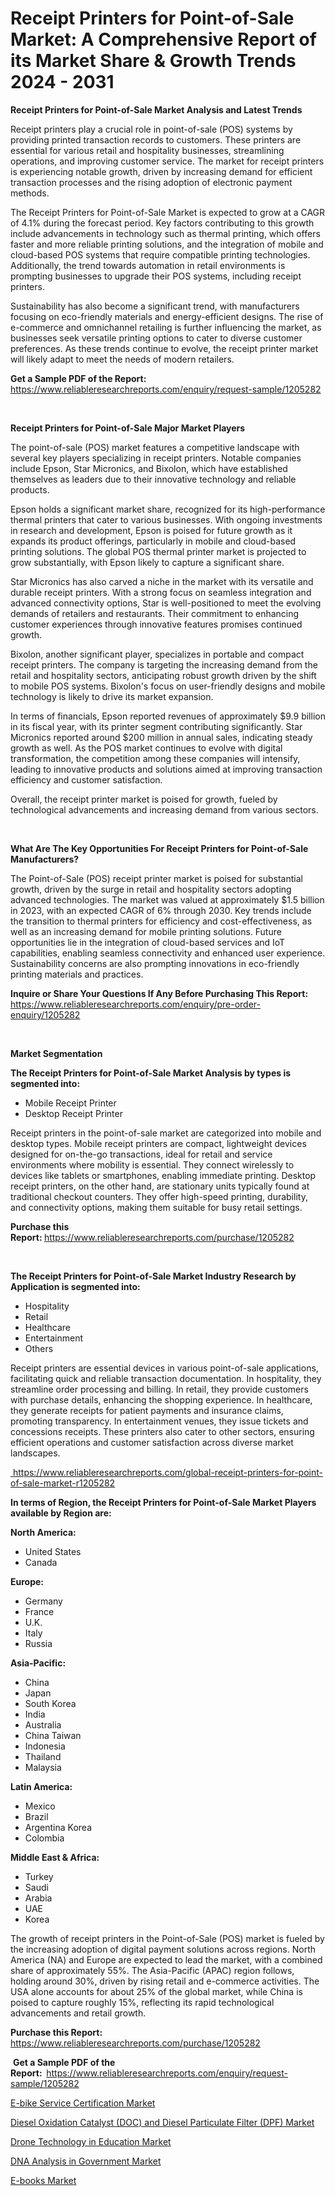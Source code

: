 <p><h1>Receipt Printers for Point-of-Sale Market: A Comprehensive Report of its Market Share & Growth Trends 2024 - 2031</h1></p><p><strong>Receipt Printers for Point-of-Sale Market Analysis and Latest Trends</strong></p>
<p><p>Receipt printers play a crucial role in point-of-sale (POS) systems by providing printed transaction records to customers. These printers are essential for various retail and hospitality businesses, streamlining operations, and improving customer service. The market for receipt printers is experiencing notable growth, driven by increasing demand for efficient transaction processes and the rising adoption of electronic payment methods.</p><p>The Receipt Printers for Point-of-Sale Market is expected to grow at a CAGR of 4.1% during the forecast period. Key factors contributing to this growth include advancements in technology such as thermal printing, which offers faster and more reliable printing solutions, and the integration of mobile and cloud-based POS systems that require compatible printing technologies. Additionally, the trend towards automation in retail environments is prompting businesses to upgrade their POS systems, including receipt printers.</p><p>Sustainability has also become a significant trend, with manufacturers focusing on eco-friendly materials and energy-efficient designs. The rise of e-commerce and omnichannel retailing is further influencing the market, as businesses seek versatile printing options to cater to diverse customer preferences. As these trends continue to evolve, the receipt printer market will likely adapt to meet the needs of modern retailers.</p></p>
<p><strong>Get a Sample PDF of the Report:&nbsp;</strong> <a href="https://www.reliableresearchreports.com/enquiry/request-sample/1205282?utm_campaign=1477&utm_medium=2&utm_source=Github&utm_content=ia&utm_term=16102024&utm_id=receipt-printers-for-point-of-sale">https://www.reliableresearchreports.com/enquiry/request-sample/1205282</a></p>
<p>&nbsp;</p>
<p><strong>Receipt Printers for Point-of-Sale Major Market Players</strong></p>
<p><p>The point-of-sale (POS) market features a competitive landscape with several key players specializing in receipt printers. Notable companies include Epson, Star Micronics, and Bixolon, which have established themselves as leaders due to their innovative technology and reliable products.</p><p>Epson holds a significant market share, recognized for its high-performance thermal printers that cater to various businesses. With ongoing investments in research and development, Epson is poised for future growth as it expands its product offerings, particularly in mobile and cloud-based printing solutions. The global POS thermal printer market is projected to grow substantially, with Epson likely to capture a significant share.</p><p>Star Micronics has also carved a niche in the market with its versatile and durable receipt printers. With a strong focus on seamless integration and advanced connectivity options, Star is well-positioned to meet the evolving demands of retailers and restaurants. Their commitment to enhancing customer experiences through innovative features promises continued growth.</p><p>Bixolon, another significant player, specializes in portable and compact receipt printers. The company is targeting the increasing demand from the retail and hospitality sectors, anticipating robust growth driven by the shift to mobile POS systems. Bixolon's focus on user-friendly designs and mobile technology is likely to drive its market expansion.</p><p>In terms of financials, Epson reported revenues of approximately $9.9 billion in its fiscal year, with its printer segment contributing significantly. Star Micronics reported around $200 million in annual sales, indicating steady growth as well. As the POS market continues to evolve with digital transformation, the competition among these companies will intensify, leading to innovative products and solutions aimed at improving transaction efficiency and customer satisfaction. </p><p>Overall, the receipt printer market is poised for growth, fueled by technological advancements and increasing demand from various sectors.</p></p>
<p>&nbsp;</p>
<p><strong>What Are The Key Opportunities For Receipt Printers for Point-of-Sale Manufacturers?</strong></p>
<p><p>The Point-of-Sale (POS) receipt printer market is poised for substantial growth, driven by the surge in retail and hospitality sectors adopting advanced technologies. The market was valued at approximately $1.5 billion in 2023, with an expected CAGR of 6% through 2030. Key trends include the transition to thermal printers for efficiency and cost-effectiveness, as well as an increasing demand for mobile printing solutions. Future opportunities lie in the integration of cloud-based services and IoT capabilities, enabling seamless connectivity and enhanced user experience. Sustainability concerns are also prompting innovations in eco-friendly printing materials and practices.</p></p>
<p><strong>Inquire or Share Your Questions If Any Before Purchasing This Report:</strong> <a href="https://www.reliableresearchreports.com/enquiry/pre-order-enquiry/1205282?utm_campaign=1477&utm_medium=2&utm_source=Github&utm_content=ia&utm_term=16102024&utm_id=receipt-printers-for-point-of-sale">https://www.reliableresearchreports.com/enquiry/pre-order-enquiry/1205282</a></p>
<p>&nbsp;</p>
<p><strong>Market Segmentation</strong></p>
<p><strong>The Receipt Printers for Point-of-Sale Market Analysis by types is segmented into:</strong></p>
<p><ul><li>Mobile Receipt Printer</li><li>Desktop Receipt Printer</li></ul></p>
<p><p>Receipt printers in the point-of-sale market are categorized into mobile and desktop types. Mobile receipt printers are compact, lightweight devices designed for on-the-go transactions, ideal for retail and service environments where mobility is essential. They connect wirelessly to devices like tablets or smartphones, enabling immediate printing. Desktop receipt printers, on the other hand, are stationary units typically found at traditional checkout counters. They offer high-speed printing, durability, and connectivity options, making them suitable for busy retail settings.</p></p>
<p><strong>Purchase this Report:&nbsp;</strong><a href="https://www.reliableresearchreports.com/purchase/1205282?utm_campaign=1477&utm_medium=2&utm_source=Github&utm_content=ia&utm_term=16102024&utm_id=receipt-printers-for-point-of-sale">https://www.reliableresearchreports.com/purchase/1205282</a></p>
<p>&nbsp;</p>
<p><strong>The Receipt Printers for Point-of-Sale Market Industry Research by Application is segmented into:</strong></p>
<p><ul><li>Hospitality</li><li>Retail</li><li>Healthcare</li><li>Entertainment</li><li>Others</li></ul></p>
<p><p>Receipt printers are essential devices in various point-of-sale applications, facilitating quick and reliable transaction documentation. In hospitality, they streamline order processing and billing. In retail, they provide customers with purchase details, enhancing the shopping experience. In healthcare, they generate receipts for patient payments and insurance claims, promoting transparency. In entertainment venues, they issue tickets and concessions receipts. These printers also cater to other sectors, ensuring efficient operations and customer satisfaction across diverse market landscapes.</p></p>
<p><a href="https://www.reliableresearchreports.com/global-receipt-printers-for-point-of-sale-market-r1205282?utm_campaign=1477&utm_medium=2&utm_source=Github&utm_content=ia&utm_term=16102024&utm_id=receipt-printers-for-point-of-sale">&nbsp;https://www.reliableresearchreports.com/global-receipt-printers-for-point-of-sale-market-r1205282</a></p>
<p><strong>In terms of Region, the Receipt Printers for Point-of-Sale Market Players available by Region are:</strong></p>
<p>
    <p> <strong> North America: </strong>
        <ul>
            <li>United States</li>
            <li>Canada</li>
        </ul>
        </p> 
    <p> <strong> Europe: </strong>
        <ul>
            <li>Germany</li>
            <li>France</li>
            <li>U.K.</li>
            <li>Italy</li>
            <li>Russia</li>
        </ul>
        </p> 
    <p> <strong> Asia-Pacific: </strong>
        <ul>
            <li>China</li>
            <li>Japan</li>
            <li>South Korea</li>
            <li>India</li>
            <li>Australia</li>
            <li>China Taiwan</li>
            <li>Indonesia</li>
            <li>Thailand</li>
            <li>Malaysia</li>
        </ul>
        </p> 
    <p> <strong> Latin America: </strong>
        <ul>
            <li>Mexico</li>
            <li>Brazil</li>
            <li>Argentina Korea</li>
            <li>Colombia</li>
        </ul>
        </p> 
    <p> <strong> Middle East & Africa: </strong>
        <ul>
            <li>Turkey</li>
            <li>Saudi</li>
            <li>Arabia</li>
            <li>UAE</li>
            <li>Korea</li>
        </ul>
    </p>
    </p>
<p><p>The growth of receipt printers in the Point-of-Sale (POS) market is fueled by the increasing adoption of digital payment solutions across regions. North America (NA) and Europe are expected to lead the market, with a combined share of approximately 55%. The Asia-Pacific (APAC) region follows, holding around 30%, driven by rising retail and e-commerce activities. The USA alone accounts for about 25% of the global market, while China is poised to capture roughly 15%, reflecting its rapid technological advancements and retail growth.</p></p>
<p><strong>Purchase this Report: </strong><a href="https://www.reliableresearchreports.com/purchase/1205282?utm_campaign=1477&utm_medium=2&utm_source=Github&utm_content=ia&utm_term=16102024&utm_id=receipt-printers-for-point-of-sale">https://www.reliableresearchreports.com/purchase/1205282</a></p>
<p>&nbsp;<strong>Get a Sample PDF of the Report:&nbsp;&nbsp;</strong><a href="https://www.reliableresearchreports.com/enquiry/request-sample/1205282?utm_campaign=1477&utm_medium=2&utm_source=Github&utm_content=ia&utm_term=16102024&utm_id=receipt-printers-for-point-of-sale">https://www.reliableresearchreports.com/enquiry/request-sample/1205282</a></p>
<p><strong></strong></p>
<p><p><a href="https://www.linkedin.com/pulse/market-leaders-laggards-global-e-bike-service-certification-xotff?trk=public_post_embed_feed-article-content&utm_campaign=1477&utm_medium=2&utm_source=Github&utm_content=ia&utm_term=16102024&utm_id=receipt-printers-for-point-of-sale">E-bike Service Certification Market</a></p><p><a href="https://www.linkedin.com/pulse/influencing-factors-diesel-oxidation-catalyst-doc-particulate-uhtxf?trk=public_post_embed_feed-article-content&utm_campaign=1477&utm_medium=2&utm_source=Github&utm_content=ia&utm_term=16102024&utm_id=receipt-printers-for-point-of-sale">Diesel Oxidation Catalyst (DOC) and Diesel Particulate Filter (DPF) Market</a></p><p><a href="https://www.linkedin.com/pulse/drone-technology-education-industry-forecast-market-shifts-rsrhf?trk=public_post_embed_feed-article-content&utm_campaign=1477&utm_medium=2&utm_source=Github&utm_content=ia&utm_term=16102024&utm_id=receipt-printers-for-point-of-sale">Drone Technology in Education Market</a></p><p><a href="https://www.linkedin.com/pulse/global-dna-analysis-government-market-trends-innovations-xwehf?trk=public_post_embed_feed-article-content&utm_campaign=1477&utm_medium=2&utm_source=Github&utm_content=ia&utm_term=16102024&utm_id=receipt-printers-for-point-of-sale">DNA Analysis in Government Market</a></p><p><a href="https://www.linkedin.com/pulse/surfing-e-books-wave-riding-market-currents-2031-helixperts-vjmtf?trk=public_post_embed_feed-article-content&utm_campaign=1477&utm_medium=2&utm_source=Github&utm_content=ia&utm_term=16102024&utm_id=receipt-printers-for-point-of-sale">E-books Market</a></p></p>